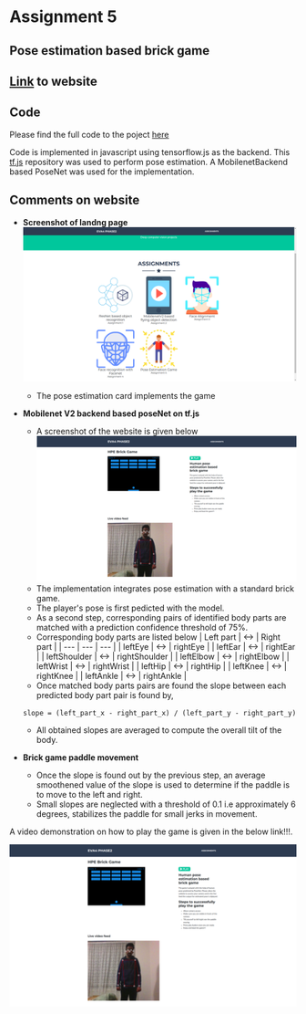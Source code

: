 # Assignment 5

## Pose estimation based brick game

## [Link](https://eva4-p2-website.s3.ap-south-1.amazonaws.com/index.html) to website

## Code

Please find the full code to the poject [here](A5)

Code is implemented in javascript using tensorflow.js as the backend.
This [tf.js](https://github.com/tensorflow/tfjs-models/tree/master/posenet/demos) repository was used to perform pose estimation. A MobilenetBackend based PoseNet was used for the implementation.

## Comments on website

- **Screenshot of landng page**
    ![](img/a5-1.png)
    - The pose estimation card implements the game
- **Mobilenet V2 backend based poseNet on tf.js**
    - A screenshot of the website is given below
    ![](img/a5-2.png)
    - The implementation integrates pose estimation with a standard brick game.
    - The player's pose is first pedicted with the model.
    - As a second step, corresponding pairs of identified body parts are matched with a prediction confidence threshold of 75%.
    - Corresponding body parts are listed below
        | Left part | <-> |  Right part |
        | --- | --- | --- |
        | leftEye      | <-> |  rightEye        |
        | leftEar      | <-> |  rightEar        |
        | leftShoulder | <-> |  rightShoulder   |
        | leftElbow    | <-> |  rightElbow      |
        | leftWrist    | <-> |  rightWrist      |
        | leftHip      | <-> |  rightHip        |
        | leftKnee     | <-> |  rightKnee       |
        | leftAnkle    | <-> |  rightAnkle      |
    - Once matched body parts pairs are found the slope between each predicted body part pair is found by,
    ```
    slope = (left_part_x - right_part_x) / (left_part_y - right_part_y) 
    ```
    - All obtained slopes are averaged to compute the overall tilt of the body.

- **Brick game paddle movement**
    - Once the slope is found out by the previous step, an average smoothened value of the slope is used to determine if the paddle is to move to the left and right.
    - Small slopes are neglected with a threshold of 0.1 i.e approximately 6 degrees, stabilizes the paddle for small jerks in movement.

A video demonstration on how to play the game is given in the below link!!!.

[![Playing the pose estimator brick game!!!](img/a5-2.png)]()
